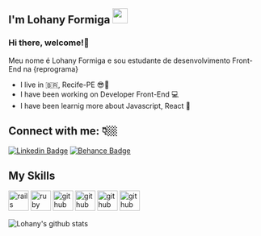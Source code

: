 
## I'm Lohany Formiga <img src="https://github.com/TheDudeThatCode/TheDudeThatCode/blob/master/Assets/Mario_Hello_Big.gif" width="30px">
### Hi there, welcome!👋
Meu nome é Lohany Formiga e sou estudante de desenvolvimento Front-End na {reprograma}
- I live in :brazil:, Recife-PE :sunglasses::sunrise:
- I have been working on Developer Front-End :computer:
- I have been learnig more about Javascript, React :sparkling_heart:

## Connect with me: 👇🏼
 
[![Linkedin Badge](https://img.shields.io/badge/-lohanyformiga-6633cc?style=flat-square&logo=Linkedin&logoColor=white&link=https://https://www.linkedin.com/in/lohanyformiga/)](https://https://www.linkedin.com/in/lohanyformiga/) 
[![Behance Badge](https://img.shields.io/badge/-lohany.formiga@hotmail.com-6633cc?style=flat-square&logo=Gmail&logoColor=white&link=mailto:lohany.formiga@hotmail.com)](mailto:lohany.formiga@hotmail.com)

## My Skills
<img src="https://devicon.dev/devicon.git/icons/html5/html5-original.svg" alt="rails" width="40" height="40" style="max-width:100%;"></img>
<img src="https://devicon.dev/devicon.git/icons/css3/css3-original.svg" alt="ruby" width="40" height="40" style="max-width:100%;"></img>
<img src="https://devicon.dev/devicon.git/icons/javascript/javascript-original.svg" alt="github" width="40" height="40" style="max-width:100%;"></img>
<img src="https://devicon.dev/devicon.git/icons/react/react-original-wordmark.svg" alt="github" width="40" height="40" style="max-width:100%;"></img>
<img src="https://devicon.dev/devicon.git/icons/bootstrap/bootstrap-plain.svg" alt="github" width="40" height="40" style="max-width:100%;"></img>
<img src="https://devicon.dev/devicon.git/icons/visualstudio/visualstudio-plain.svg" alt="github" width="40" height="40" style="max-width:100%;"></img>



![Lohany's github stats](https://github-readme-stats.vercel.app/api?username=lohanyformiga&show_icons=true&count_private=true&theme=radical)



<!--
**lohanyformiga** is a ✨ _special_ ✨ repository because its `README.md` (this file) appears on your GitHub profile.

Here are some ideas to get you started:

- 🔭 I’m currently working on ...
- 🌱 I’m currently learning ...
- 👯 I’m looking to collaborate on ...
- 🤔 I’m looking for help with ...
- 💬 Ask me about ...
- 📫 How to reach me: ...
- 😄 Pronouns: ...
- ⚡ Fun fact: ...
-->
